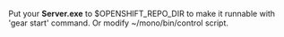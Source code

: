  Put your <b>Server.exe</b> to $OPENSHIFT_REPO_DIR to make it runnable with 'gear start' command. Or modify ~/mono/bin/control script.